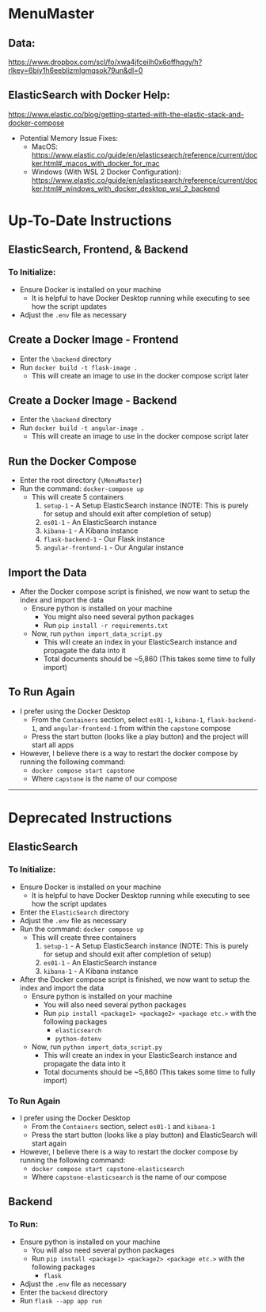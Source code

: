 # MenuMaster

## Data:
https://www.dropbox.com/scl/fo/xwa4jfceilh0x6offhqgy/h?rlkey=6biy1h6eeblizmlgmqsok79un&dl=0

## ElasticSearch with Docker Help:
https://www.elastic.co/blog/getting-started-with-the-elastic-stack-and-docker-compose
* Potential Memory Issue Fixes:
  * MacOS: https://www.elastic.co/guide/en/elasticsearch/reference/current/docker.html#_macos_with_docker_for_mac
  * Windows (With WSL 2 Docker Configuration): https://www.elastic.co/guide/en/elasticsearch/reference/current/docker.html#_windows_with_docker_desktop_wsl_2_backend 

# Up-To-Date Instructions

## ElasticSearch, Frontend, & Backend
### To Initialize:
* Ensure Docker is installed on your machine
  * It is helpful to have Docker Desktop running while executing to see how the script updates
* Adjust the `.env` file as necessary

## Create a Docker Image - Frontend
* Enter the `\backend` directory
* Run `docker build -t flask-image .`
  * This will create an image to use in the docker compose script later
    
## Create a Docker Image - Backend
* Enter the `\backend` directory
* Run `docker build -t angular-image .`
  * This will create an image to use in the docker compose script later    

## Run the Docker Compose
* Enter the root directory (`\MenuMaster`)
* Run the command: `docker-compose up`
    * This will create 5 containers
      1) `setup-1` - A Setup ElasticSearch instance (NOTE: This is purely for setup and should exit after completion of setup)
      2) `es01-1` - An ElasticSearch instance
      3) `kibana-1` - A Kibana instance
      4) `flask-backend-1` - Our Flask instance
      5) `angular-frontend-1` - Our Angular instance
     
## Import the Data
* After the Docker compose script is finished, we now want to setup the index and import the data
  * Ensure python is installed on your machine
    * You might also need several python packages
     * Run `pip install -r requirements.txt`
  * Now, run `python import_data_script.py`
    * This will create an index in your ElasticSearch instance and propagate the data into it
    * Total documents should be ~5,860 (This takes some time to fully import)

## To Run Again
* I prefer using the Docker Desktop
  * From the `Containers` section, select `es01-1`, `kibana-1`, `flask-backend-1`, and `angular-frontend-1` from within the `capstone` compose
  * Press the start button (looks like a play button) and the project will start all apps
* However, I believe there is a way to restart the docker compose by running the following command:
  * `docker compose start capstone`
  * Where `capstone` is the name of our compose

___

# Deprecated Instructions

## ElasticSearch
### To Initialize:
* Ensure Docker is installed on your machine
  * It is helpful to have Docker Desktop running while executing to see how the script updates
* Enter the `ElasticSearch` directory
* Adjust the `.env` file as necessary
* Run the command: `docker compose up`
    * This will create three containers
      1) `setup-1` - A Setup ElasticSearch instance (NOTE: This is purely for setup and should exit after completion of setup)
      2) `es01-1` - An ElasticSearch instance
      3) `kibana-1` - A Kibana instance
* After the Docker compose script is finished, we now want to setup the index and import the data
  * Ensure python is installed on your machine
    * You will also need several python packages
    * Run `pip install <package1> <package2> <package etc.>` with the following packages
      * `elasticsearch`
      * `python-dotenv`
  * Now, run `python import_data_script.py`
    * This will create an index in your ElasticSearch instance and propagate the data into it
    * Total documents should be ~5,860 (This takes some time to fully import)

### To Run Again
* I prefer using the Docker Desktop
  * From the `Containers` section, select `es01-1` and `kibana-1`
  * Press the start button (looks like a play button) and ElasticSearch will start again
* However, I believe there is a way to restart the docker compose by running the following command:
  * `docker compose start capstone-elasticsearch`
  * Where `capstone-elasticsearch` is the name of our compose

## Backend
### To Run:
* Ensure python is installed on your machine
  * You will also need several python packages
  * Run `pip install <package1> <package2> <package etc.>` with the following packages
    * `flask`
* Adjust the `.env` file as necessary
* Enter the `backend` directory
* Run `flask --app app run`
